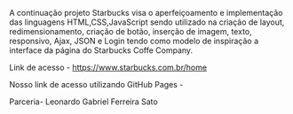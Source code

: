 A continuação projeto Starbucks visa o aperfeiçoamento e implementação das linguagens HTML,CSS,JavaScript sendo utilizado na criação de layout, redimensionamento, criação de botão, inserção de imagem, texto, responsivo, Ajax, JSON  e Login tendo como modelo de inspiração a interface da página do Starbucks Coffe Company.

Link de acesso - https://www.starbucks.com.br/home

Nosso link de acesso utilizando GitHub Pages - 

Parceria- Leonardo Gabriel Ferreira Sato
